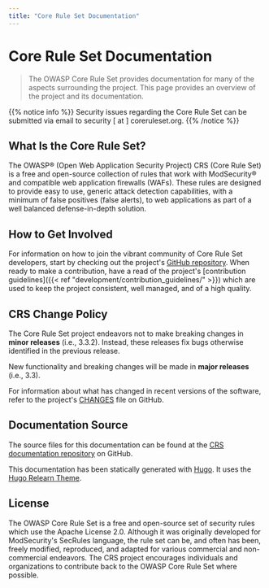 ```yaml
---
title: "Core Rule Set Documentation"
---
```


# Core Rule Set Documentation

> The OWASP Core Rule Set provides documentation for many of the aspects surrounding the project. This page provides an overview of the project and its documentation.

{{% notice info %}}
Security issues regarding the Core Rule Set can be submitted via email to security [ at ] coreruleset.org.
{{% /notice %}}

## What Is the Core Rule Set?

The OWASP® (Open Web Application Security Project) CRS (Core Rule Set) is a free and open-source collection of rules that work with ModSecurity® and compatible web application firewalls (WAFs). These rules are designed to provide easy to use, generic attack detection capabilities, with a minimum of false positives (false alerts), to web applications as part of a well balanced defense-in-depth solution.

## How to Get Involved

For information on how to join the vibrant community of Core Rule Set developers, start by checking out the project's [GitHub repository](https://github.com/coreruleset/coreruleset). When ready to make a contribution, have a read of the project's [contribution guidelines]({{< ref "development/contribution_guidelines/" >}}) which are used to keep the project consistent, well managed, and of a high quality.

## CRS Change Policy

The Core Rule Set project endeavors not to make breaking changes in **minor releases** (i.e., 3.3.2). Instead, these releases fix bugs otherwise identified in the previous release.

New functionality and breaking changes will be made in **major releases** (i.e., 3.3).

For information about what has changed in recent versions of the software, refer to the project's [CHANGES](https://github.com/coreruleset/coreruleset/blob/v3.4/dev/CHANGES) file on GitHub.

## Documentation Source

The source files for this documentation can be found at the [CRS documentation repository](https://github.com/coreruleset/documentation) on GitHub.

This documentation has been statically generated with [Hugo](https://github.com/gohugoio/hugo). It uses the [Hugo Relearn Theme](https://github.com/McShelby/hugo-theme-relearn).

## License

The OWASP Core Rule Set is a free and open-source set of security rules which use the Apache License 2.0. Although it was originally developed for ModSecurity's SecRules language, the rule set can be, and often has been, freely modified, reproduced, and adapted for various commercial and non-commercial endeavors. The CRS project encourages individuals and organizations to contribute back to the OWASP Core Rule Set where possible.
